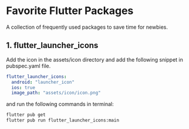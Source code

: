# Favorite Flutter Packages
A collection of frequently used packages to save time for newbies.

## 1. flutter_launcher_icons<br>
  Add the icon in the assets/icon directory and add the following snippet in pubspec.yaml file.
```yaml
flutter_launcher_icons:
  android: "launcher_icon"
  ios: true
  image_path: "assets/icon/icon.png"
```
and run the following commands in terminal:
```bash
flutter pub get  
flutter pub run flutter_launcher_icons:main
```
